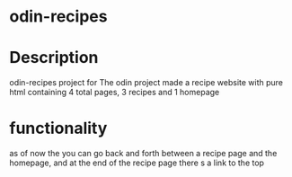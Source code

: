 # odin-recipes
# Description
odin-recipes project for The odin project
made a recipe website with pure html containing 4 total pages, 3 recipes and 1 homepage

# functionality 
as of now the you can go back and forth between a recipe page and the homepage, and at the end of the recipe page there
s a link to the top
